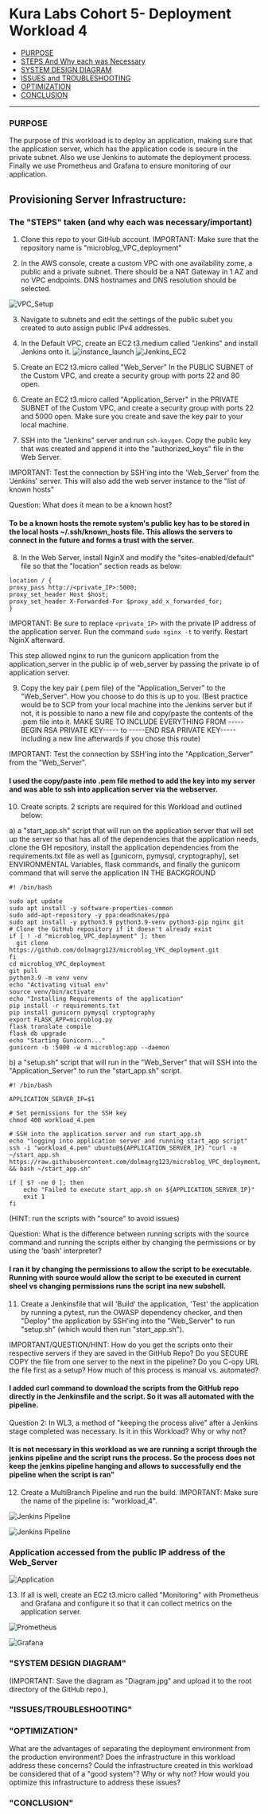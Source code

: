 # Kura Labs Cohort 5- Deployment Workload 4

- [PURPOSE](#purpose)
- [STEPS And Why each was Necessary](#the-steps-taken-and-why-each-was-necessaryimportant)
- [SYSTEM DESIGN DIAGRAM](#system-design-diagram)
- [ISSUES and TROUBLESHOOTING](#issuestroubleshooting)
- [OPTIMIZATION](#optimization)
- [CONCLUSION](#conclusion)

---

### PURPOSE

The purpose of this workload is to deploy an application, making sure that the application server, which has the application code is secure in the private subnet. Also we use Jenkins to automate the deployment process. Finally we use Prometheus and Grafana to ensure monitoring of our application.

## Provisioning Server Infrastructure:

### The "STEPS" taken (and why each was necessary/important)

1. Clone this repo to your GitHub account. IMPORTANT: Make sure that the repository name is "microblog_VPC_deployment"

2. In the AWS console, create a custom VPC with one availability zome, a public and a private subnet.  There should be a NAT Gateway in 1 AZ and no VPC endpoints.  DNS hostnames and DNS resolution should be selected.

![VPC_Setup](Images/VPC_setup.jpg)

3. Navigate to subnets and edit the settings of the public subet you created to auto assign public IPv4 addresses.

4. In the Default VPC, create an EC2 t3.medium called "Jenkins" and install Jenkins onto it.
![instance_launch](Images/t3_medium.jpg)
![Jenkins_EC2](Images/Jenkins_EC2.jpg)

5. Create an EC2 t3.micro called "Web_Server" In the PUBLIC SUBNET of the Custom VPC, and create a security group with ports 22 and 80 open.  

6. Create an EC2 t3.micro called "Application_Server" in the PRIVATE SUBNET of the Custom VPC,  and create a security group with ports 22 and 5000 open. Make sure you create and save the key pair to your local machine.

7. SSH into the "Jenkins" server and run `ssh-keygen`. Copy the public key that was created and append it into the "authorized_keys" file in the Web Server. 

IMPORTANT: Test the connection by SSH'ing into the 'Web_Server' from the 'Jenkins' server.  This will also add the web server instance to the "list of known hosts"

Question: What does it mean to be a known host?

#### To be a known hosts the remote system's public key has to be stored in the local hosts ~/.ssh/known_hosts file. This allows the servers to connect in the future and forms a trust with the server.

8. In the Web Server, install NginX and modify the "sites-enabled/default" file so that the "location" section reads as below:
```
location / {
proxy_pass http://<private_IP>:5000;
proxy_set_header Host $host;
proxy_set_header X-Forwarded-For $proxy_add_x_forwarded_for;
}
```
IMPORTANT: Be sure to replace `<private_IP>` with the private IP address of the application server. Run the command `sudo nginx -t` to verify. Restart NginX afterward.

This step allowed nginx to run the gunicorn application from the application_server in the public ip of web_server by passing the private ip of application server.

9. Copy the key pair (.pem file) of the "Application_Server" to the "Web_Server".  How you choose to do this is up to you.  (Best practice would be to SCP from your local machine into the Jenkins server but if not, it is possible to nano a new file and copy/paste the contents of the .pem file into it.  MAKE SURE TO INCLUDE EVERYTHING FROM -----BEGIN RSA PRIVATE KEY----- to -----END RSA PRIVATE KEY----- including a new line afterwards if you chose this route)

IMPORTANT: Test the connection by SSH'ing into the "Application_Server" from the "Web_Server".

#### I used the copy/paste into .pem file method to add the key into my server and was able to ssh into application server via the webserver.

10. Create scripts.  2 scripts are required for this Workload and outlined below:

a) a "start_app.sh" script that will run on the application server that will set up the server so that has all of the dependencies that the application needs, clone the GH repository, install the application dependencies from the requirements.txt file as well as [gunicorn, pymysql, cryptography], set ENVIRONMENTAL Variables, flask commands, and finally the gunicorn command that will serve the application IN THE BACKGROUND

```
#! /bin/bash

sudo apt update
sudo apt install -y software-properties-common
sudo add-apt-repository -y ppa:deadsnakes/ppa
sudo apt install -y python3.9 python3.9-venv python3-pip nginx git
# Clone the GitHub repository if it doesn't already exist
if [ ! -d "microblog_VPC_deployment" ]; then
  git clone https://github.com/dolmagrg123/microblog_VPC_deployment.git
fi
cd microblog_VPC_deployment
git pull
python3.9 -m venv venv
echo "Activating vitual env"
source venv/bin/activate
echo "Installing Requirements of the application"
pip install -r requirements.txt
pip install gunicorn pymysql cryptography
export FLASK_APP=microblog.py
flask translate compile
flask db upgrade
echo "Starting Gunicorn..."
gunicorn -b :5000 -w 4 microblog:app --daemon

```

b) a "setup.sh" script that will run in the "Web_Server" that will SSH into the "Application_Server" to run the "start_app.sh" script.

```
#! /bin/bash

APPLICATION_SERVER_IP=$1

# Set permissions for the SSH key
chmod 400 workload_4.pem

# SSH into the application server and run start_app.sh
echo "logging into application server and running start_app script"
ssh -i "workload_4.pem" ubuntu@${APPLICATION_SERVER_IP} "curl -o ~/start_app.sh https://raw.githubusercontent.com/dolmagrg123/microblog_VPC_deployment/refs/heads/main/scripts/start_app.sh && bash ~/start_app.sh"

if [ $? -ne 0 ]; then
    echo "Failed to execute start_app.sh on ${APPLICATION_SERVER_IP}"
    exit 1
fi

```

(HINT: run the scripts with "source" to avoid issues)

Question: What is the difference between running scripts with the source command and running the scripts either by changing the permissions or by using the 'bash' interpreter?

#### I ran it by changing the permissions to allow the script to be executable. Running with source would allow the script to be executed in current sheel vs changing permissions runs the script ina new subshell.

11. Create a Jenkinsfile that will 'Build' the application, 'Test' the application by running a pytest, run the OWASP dependency checker, and then "Deploy" the application by SSH'ing into the "Web_Server" to run "setup.sh" (which would then run "start_app.sh").

IMPORTANT/QUESTION/HINT: How do you get the scripts onto their respective servers if they are saved in the GitHub Repo?  Do you SECURE COPY the file from one server to the next in the pipeline? Do you C-opy URL the file first as a setup? How much of this process is manual vs. automated?

#### I added curl command to download the scripts from the GitHub repo directly in the Jenkinsfile and the script. So it was all automated with the pipeline.

Question 2: In WL3, a method of "keeping the process alive" after a Jenkins stage completed was necessary.  Is it in this Workload? Why or why not?

#### It is not necessary in this workload as we are running a script through the jenkins pipeline and the script runs the process. So the process does not keep the jenkins pipeline hanging and allows to successfully end the pipeline when the script is ran"

12. Create a MultiBranch Pipeline and run the build. IMPORTANT: Make sure the name of the pipeline is: "workload_4". 

![Jenkins Pipeline](Images/final_pipeline.jpg)

![Jenkins Pipeline](Images/final_pipeline_console.jpg)



### Application accessed from the public IP address of the Web_Server


![Application](Images/application_up_public_ip.jpg)

13. If all is well, create an EC2 t3.micro called "Monitoring" with Prometheus and Grafana and configure it so that it can collect metrics on the application server.

![Prometheus](Images/prometheus_dashboard.jpg)

![Grafana](Images/grafana_dashboard.jpg)


### "SYSTEM DESIGN DIAGRAM"
(IMPORTANT: Save the diagram as "Diagram.jpg" and upload it to the root directory of the GitHub repo.),

### "ISSUES/TROUBLESHOOTING"

### "OPTIMIZATION"

 What are the advantages of separating the deployment environment from the production environment?  Does the infrastructure in this workload address these concerns?  Could the infrastructure created in this workload be considered that of a "good system"?  Why or why not?  How would you optimize this infrastructure to address these issues?

### "CONCLUSION"